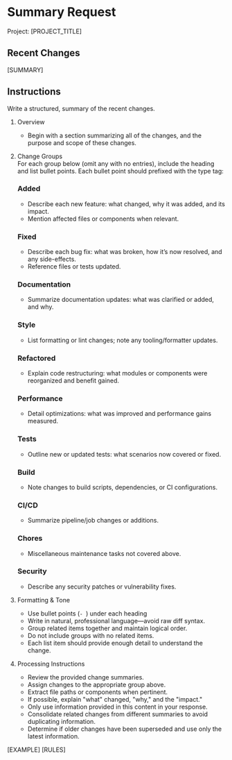 # Summary Request
Project: [PROJECT_TITLE] 


## Recent Changes
[SUMMARY]

## Instructions

Write a structured, summary of the recent changes.

1. Overview  
   - Begin with a section summarizing all of the changes, and the purpose and scope of these changes.

2. Change Groups  
   For each group below (omit any with no entries), include the heading and list bullet points. Each bullet point should prefixed with the type tag:

   ### Added  
   - Describe each new feature: what changed, why it was added, and its impact.  
   - Mention affected files or components when relevant.

   ### Fixed  
   - Describe each bug fix: what was broken, how it’s now resolved, and any side-effects.  
   - Reference files or tests updated.

   ### Documentation  
   - Summarize documentation updates: what was clarified or added, and why.

   ### Style  
   - List formatting or lint changes; note any tooling/formatter updates.

   ### Refactored  
   - Explain code restructuring: what modules or components were reorganized and benefit gained.

   ### Performance  
   - Detail optimizations: what was improved and performance gains measured.

   ### Tests  
   - Outline new or updated tests: what scenarios now covered or fixed.

   ### Build  
   - Note changes to build scripts, dependencies, or CI configurations.

   ### CI/CD  
   - Summarize pipeline/job changes or additions.

   ### Chores  
   - Miscellaneous maintenance tasks not covered above.

   ### Security  
   - Describe any security patches or vulnerability fixes.

3. Formatting & Tone  
   - Use bullet points (`- `) under each heading  
   - Write in natural, professional language—avoid raw diff syntax.  
   - Group related items together and maintain logical order.
   - Do not include groups with no related items.
   - Each list item should provide enough detail to understand the change.

4. Processing Instructions  
   - Review the provided change summaries.  
   - Assign changes to the appropriate group above.  
   - Extract file paths or components when pertinent.  
   - If possible, explain "what" changed, "why," and the "impact."
   - Only use information provided in this content in your response.
   - Consolidate related changes from different summaries to avoid duplicating information.
   - Determine if older changes have been superseded and use only the latest information.

[EXAMPLE]
[RULES]
